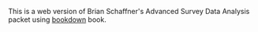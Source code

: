 This is a web version of Brian Schaffner's Advanced Survey Data Analysis packet using [bookdown](https://bookdown.org/home/about.html) book. 
